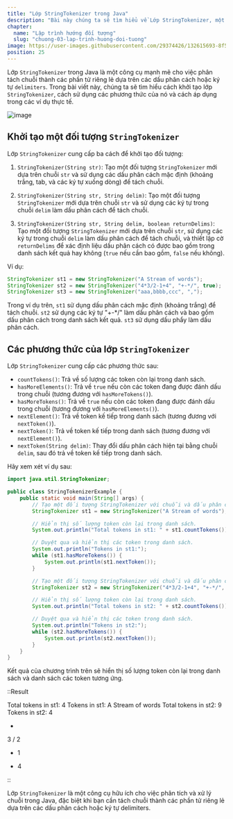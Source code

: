 ```yaml
---
title: "Lớp StringTokenizer trong Java"
description: "Bài này chúng ta sẽ tìm hiểu về Lớp StringTokenizer, một lớp StringTokenizer có thể sử dụng để tách một chuỗi thành các phần tử (token) nhỏ hơn"
chapter:
  name: "Lập trình hướng đối tượng"
  slug: "chuong-03-lap-trinh-huong-doi-tuong"
image: https://user-images.githubusercontent.com/29374426/132615693-8f5ee9cf-9046-4f78-bffc-6f59a5312a82.png
position: 25
---
```


Lớp `StringTokenizer` trong Java là một công cụ mạnh mẽ cho việc phân tách chuỗi thành các phần tử riêng lẻ dựa trên các dấu phân cách hoặc ký tự `delimiters`. Trong bài viết này, chúng ta sẽ tìm hiểu cách khởi tạo lớp `StringTokenizer`, cách sử dụng các phương thức của nó và cách áp dụng trong các ví dụ thực tế.

![image](https://user-images.githubusercontent.com/29374426/132615693-8f5ee9cf-9046-4f78-bffc-6f59a5312a82.png)

## Khởi tạo một đối tượng `StringTokenizer`

Lớp `StringTokenizer` cung cấp ba cách để khởi tạo đối tượng:

1. `StringTokenizer(String str)`: Tạo một đối tượng `StringTokenizer` mới dựa trên chuỗi `str` và sử dụng các dấu phân cách mặc định (khoảng trắng, tab, và các ký tự xuống dòng) để tách chuỗi.

2. `StringTokenizer(String str, String delim)`: Tạo một đối tượng `StringTokenizer` mới dựa trên chuỗi `str` và sử dụng các ký tự trong chuỗi `delim` làm dấu phân cách để tách chuỗi.

3. `StringTokenizer(String str, String delim, boolean returnDelims)`: Tạo một đối tượng `StringTokenizer` mới dựa trên chuỗi `str`, sử dụng các ký tự trong chuỗi `delim` làm dấu phân cách để tách chuỗi, và thiết lập cờ `returnDelims` để xác định liệu dấu phân cách có được bao gồm trong danh sách kết quả hay không (`true` nếu cần bao gồm, `false` nếu không).

Ví dụ:

```java
StringTokenizer st1 = new StringTokenizer("A Stream of words");
StringTokenizer st2 = new StringTokenizer("4*3/2-1+4", "+-*/", true);
StringTokenizer st3 = new StringTokenizer("aaa,bbbb,ccc", ",");
```

Trong ví dụ trên, `st1` sử dụng dấu phân cách mặc định (khoảng trắng) để tách chuỗi. `st2` sử dụng các ký tự "+-\*/" làm dấu phân cách và bao gồm dấu phân cách trong danh sách kết quả. `st3` sử dụng dấu phẩy làm dấu phân cách.

## Các phương thức của lớp `StringTokenizer`

Lớp `StringTokenizer` cung cấp các phương thức sau:

- `countTokens()`: Trả về số lượng các token còn lại trong danh sách.
- `hasMoreElements()`: Trả về `true` nếu còn các token đang được đánh dấu trong chuỗi (tương đương với `hasMoreTokens()`).
- `hasMoreTokens()`: Trả về `true` nếu còn các token đang được đánh dấu trong chuỗi (tương đương với `hasMoreElements()`).
- `nextElement()`: Trả về token kế tiếp trong danh sách (tương đương với `nextToken()`).
- `nextToken()`: Trả về token kế tiếp trong danh sách (tương đương với `nextElement()`).
- `nextToken(String delim)`: Thay đổi dấu phân cách hiện tại bằng chuỗi `delim`, sau đó trả về token kế tiếp trong danh sách.

Hãy xem xét ví dụ sau:

```java
import java.util.StringTokenizer;

public class StringTokenizerExample {
    public static void main(String[] args) {
        // Tạo một đối tượng StringTokenizer với chuỗi và dấu phân cách mặc định (khoảng trắng).
        StringTokenizer st1 = new StringTokenizer("A Stream of words");

        // Hiển thị số lượng token còn lại trong danh sách.
        System.out.println("Total tokens in st1: " + st1.countTokens());

        // Duyệt qua và hiển thị các token trong danh sách.
        System.out.println("Tokens in st1:");
        while (st1.hasMoreTokens()) {
            System.out.println(st1.nextToken());
        }

        // Tạo một đối tượng StringTokenizer với chuỗi và dấu phân cách là "+-*/".
        StringTokenizer st2 = new StringTokenizer("4*3/2-1+4", "+-*/", true);

        // Hiển thị số lượng token còn lại trong danh sách.
        System.out.println("Total tokens in st2: " + st2.countTokens());

        // Duyệt qua và hiển thị các token trong danh sách.
        System.out.println("Tokens in st2:");
        while (st2.hasMoreTokens()) {
            System.out.println(st2.nextToken());
        }
    }
}
```

Kết quả của chương trình trên sẽ hiển thị số lượng token còn lại trong danh sách và danh sách các token tương ứng.

::Result

Total tokens in st1: 4
Tokens in st1:
A
Stream
of
words
Total tokens in st2: 9
Tokens in st2:
4

-

3
/
2

- 1

* 4

::

Lớp `StringTokenizer` là một công cụ hữu ích cho việc phân tích và xử lý chuỗi trong Java, đặc biệt khi bạn cần tách chuỗi thành các phần tử riêng lẻ dựa trên các dấu phân cách hoặc ký tự delimiters.
